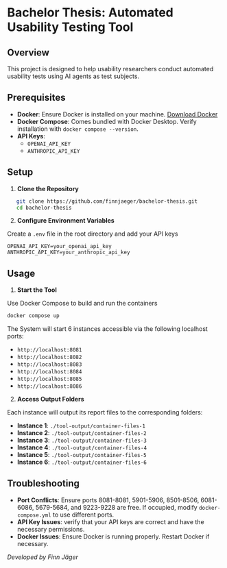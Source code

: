 # Bachelor Thesis: Automated Usability Testing Tool

## Overview
This project is designed to help usability researchers conduct automated usability tests using AI agents as test subjects.

## Prerequisites
- **Docker**: Ensure Docker is installed on your machine. [Download Docker](https://www.docker.com/get-started)
- **Docker Compose**: Comes bundled with Docker Desktop. Verify installation with `docker compose --version`.
- **API Keys**:
  - `OPENAI_API_KEY`
  - `ANTHROPIC_API_KEY`

## Setup

1. **Clone the Repository**
```bash
   git clone https://github.com/finnjaeger/bachelor-thesis.git
   cd bachelor-thesis
```
2. **Configure Environment Variables**

Create a `.env` file in the root directory and add your API keys
```env
OPENAI_API_KEY=your_openai_api_key
ANTHROPIC_API_KEY=your_anthropic_api_key
```

## Usage

1. **Start the Tool**

Use Docker Compose to build and run the containers
```bash
docker compose up
```
The System will start 6 instances accessible via the following localhost ports:
- `http://localhost:8081`
- `http://localhost:8082`
- `http://localhost:8083`
- `http://localhost:8084`
- `http://localhost:8085`
- `http://localhost:8086`

2. **Access Output Folders**

Each instance will output its report files to the corresponding folders:
- **Instance 1**: `./tool-output/container-files-1`
- **Instance 2**: `./tool-output/container-files-2`
- **Instance 3**: `./tool-output/container-files-3`
- **Instance 4**: `./tool-output/container-files-4`
- **Instance 5**: `./tool-output/container-files-5`
- **Instance 6**: `./tool-output/container-files-6`

## Troubleshooting
- **Port Conflicts**: Ensure ports 8081-8081, 5901-5906, 8501-8506, 6081-6086, 5679-5684, and 9223-9228 are free. If occupied, modify `docker-compose.yml` to use different ports.
- **API Key Issues**: verify that your API keys are correct and have the necessary permissions.
- **Docker Issues**: Ensure Docker is running properly. Restart Docker if necessary.

*Developed by Finn Jäger*
